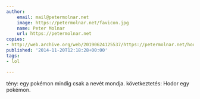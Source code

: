 ```yaml
---
author:
    email: mail@petermolnar.net
    image: https://petermolnar.net/favicon.jpg
    name: Peter Molnar
    url: https://petermolnar.net
copies:
- http://web.archive.org/web/20190624125537/https://petermolnar.net/hodor-vs-pokemon/
published: '2014-11-20T12:18:28+00:00'
tags:
- lol

---
```


tény: egy pokémon mindig csak a nevét mondja.
következtetés: Hodor egy pokémon.